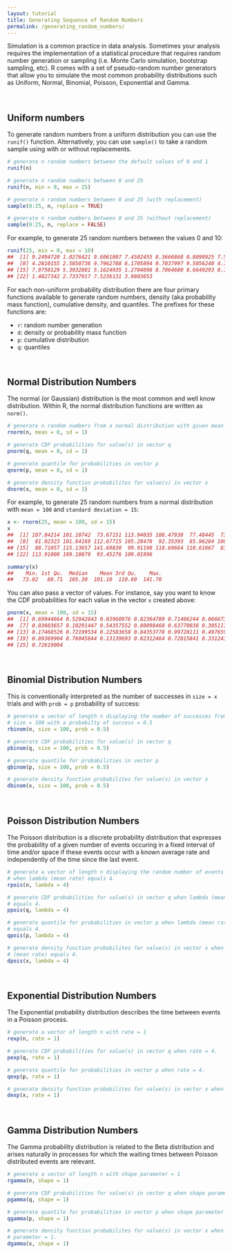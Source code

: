 ```yaml
---
layout: tutorial
title: Generating Sequence of Random Numbers
permalink: /generating_random_numbers/
---
```


Simulation is a common practice in data analysis. Sometimes your analysis requires the implementation of a statistical procedure that requires random number generation or sampling (i.e. Monte Carlo simulation, bootstrap sampling, etc).  R comes with a set of pseudo-random number generators that allow you to simulate the most common probability distributions such as Uniform, Normal, Binomial, Poisson, Exponential and Gamma. 

<br>

## Uniform numbers 
To generate random numbers from a uniform distribution you can use the `runif()` function.  Alternatively, you can use `sample()` to take a random sample using with or without replacements.


```r
# generate n random numbers between the default values of 0 and 1
runif(n)            

# generate n random numbers between 0 and 25
runif(n, min = 0, max = 25)       

# generate n random numbers between 0 and 25 (with replacement)
sample(0:25, n, replace = TRUE)   

# generate n random numbers between 0 and 25 (without replacement)
sample(0:25, n, replace = FALSE)  
```

For example, to generate 25 random numbers between the values 0 and 10:


```r
runif(25, min = 0, max = 10) 
##  [1] 9.2494720 1.0276421 9.6061007 7.4582455 8.3666868 0.8090925 7.5638221
##  [8] 4.2810155 2.5850736 9.7962788 6.1705894 0.7037997 9.5056240 4.7589622
## [15] 7.9750129 5.3932881 5.1624935 1.2704098 8.7064680 8.6649293 0.1049461
## [22] 1.4827342 2.7337917 7.5236131 3.9803653
```

For each non-uniform probability distribution there are four primary functions available to generate random numbers, density (aka probability mass function), cumulative density, and quantiles.  The prefixes for these functions are:

- `r`: random number generation
- `d`: density or probability mass function
- `p`: cumulative distribution
- `q`: quantiles

<br>

## Normal Distribution Numbers 
The normal (or Gaussian) distribution is the most common and well know distribution.  Within R, the normal distribution functions are written as <prefix>`norm()`.


```r
# generate n random numbers from a normal distribution with given mean & st. dev.
rnorm(n, mean = 0, sd = 1)    

# generate CDF probabilities for value(s) in vector q 
pnorm(q, mean = 0, sd = 1)    

# generate quantile for probabilities in vector p
qnorm(p, mean = 0, sd = 1)    

# generate density function probabilites for value(s) in vector x
dnorm(x, mean = 0, sd = 1)    
```

For example, to generate 25 random numbers from a normal distribution with `mean = 100` and
`standard deviation = 15`:


```r
x <- rnorm(25, mean = 100, sd = 15) 
x
##  [1] 107.84214 101.10742  73.67151 113.94035 108.47938  77.48445  73.02016
##  [8]  81.02323 101.64169 112.67715 105.28478  92.35393  85.96284 108.83169
## [15]  88.71057 115.13657 141.69830  99.91198 118.69664 110.61667  83.20282
## [22] 113.91008 109.10879  93.45276 109.01996

summary(x)
##    Min. 1st Qu.  Median    Mean 3rd Qu.    Max. 
##   73.02   88.71  105.30  101.10  110.60  141.70
```

You can also pass a vector of values.  For instance, say you want to know the CDF probabilities for each value in the vector `x` created above:


```r
pnorm(x, mean = 100, sd = 15) 
##  [1] 0.69944664 0.52942643 0.03960976 0.82364789 0.71406244 0.06667308
##  [7] 0.03603657 0.10291447 0.54357552 0.80098468 0.63770038 0.30511760
## [13] 0.17468526 0.72199534 0.22583658 0.84353778 0.99728111 0.49765904
## [19] 0.89369904 0.76045844 0.13139693 0.82312464 0.72815841 0.33124331
## [25] 0.72619004
```

<br>

## Binomial Distribution Numbers 
This is conventionally interpreted as the number of successes in `size = x` trials and with `prob = p` probability of success:


```r
# generate a vector of length n displaying the number of successes from a trial 
# size = 100 with a probabilty of success = 0.5
rbinom(n, size = 100, prob = 0.5)  

# generate CDF probabilities for value(s) in vector q
pbinom(q, size = 100, prob = 0.5) 

# generate quantile for probabilities in vector p
qbinom(p, size = 100, prob = 0.5) 

# generate density function probabilites for value(s) in vector x
dbinom(x, size = 100, prob = 0.5)  
```

<br>

## Poisson Distribution Numbers 
The Poisson distribution is a discrete probability distribution that expresses the probability of a given number of events occuring in a fixed interval of time and/or space if these events occur with a known average rate and independently of the time since the last event.


```r
# generate a vector of length n displaying the random number of events occuring 
# when lambda (mean rate) equals 4.
rpois(n, lambda = 4)  

# generate CDF probabilities for value(s) in vector q when lambda (mean rate) 
# equals 4.
ppois(q, lambda = 4)  

# generate quantile for probabilities in vector p when lambda (mean rate) 
# equals 4.
qpois(p, lambda = 4)  

# generate density function probabilites for value(s) in vector x when lambda 
# (mean rate) equals 4.
dpois(x, lambda = 4)  
```

<br>

## Exponential Distribution Numbers 
The Exponential probability distribution describes the time between events in a Poisson process.


```r
# generate a vector of length n with rate = 1
rexp(n, rate = 1)   

# generate CDF probabilities for value(s) in vector q when rate = 4.
pexp(q, rate = 1)   

# generate quantile for probabilities in vector p when rate = 4.
qexp(p, rate = 1)   

# generate density function probabilites for value(s) in vector x when rate = 4.
dexp(x, rate = 1)   
```

<br>

## Gamma Distribution Numbers 
The Gamma probability distribution is related to the Beta distribution and arises naturally in processes for which the waiting times between Poisson distributed events are relevant.


```r
# generate a vector of length n with shape parameter = 1
rgamma(n, shape = 1)   

# generate CDF probabilities for value(s) in vector q when shape parameter = 1.
pgamma(q, shape = 1)   

# generate quantile for probabilities in vector p when shape parameter = 1.
qgamma(p, shape = 1)   

# generate density function probabilites for value(s) in vector x when shape 
# parameter = 1.
dgamma(x, shape = 1)   
```
